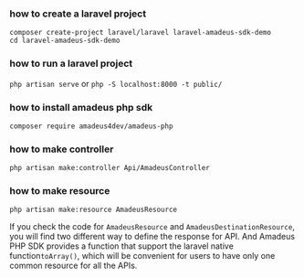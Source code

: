 ### how to create a laravel project
``` 
composer create-project laravel/laravel laravel-amadeus-sdk-demo 
cd laravel-amadeus-sdk-demo
```

### how to run a laravel project
``` php artisan serve ``` or
``` php -S localhost:8000 -t public/ ```


### how to install amadeus php sdk
```
composer require amadeus4dev/amadeus-php
```

### how to make controller
```
php artisan make:controller Api/AmadeusController
```

### how to make resource
```
php artisan make:resource AmadeusResource
```
If you check the code for ```AmadeusResource``` and  ```AmadeusDestinationResource```,
you will find two different way to define the response for API.
And Amadeus PHP SDK provides a function that support the laravel native function```toArray()```,
which will be convenient for users to have only one common resource for all the APIs.

